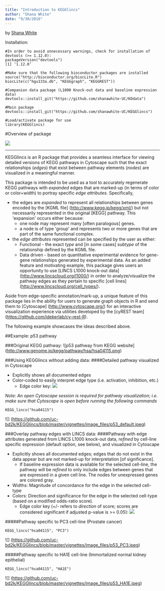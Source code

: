 ```yaml
---
title: "Introduction to KEGGlincs"
author: "Shana White"
date: "9/30/2016"
---
```


by [Shana White](https://github.com/shanawhite-UC)

Installation:

```{r}
#In order to avoid unnecessary warnings, check for installation of devtools (>= 1.12.0):
packageVersion("devtools")
[1] ‘1.12.0’

#Make sure that the following bioconductor packages are installed
source("http://bioconductor.org/biocLite.R")
biocLite(c("hgu133a.db", "KEGGgraph", "KEGGREST"))

#Companion data package (L1000 Knock-out data and baseline expression data)
devtools::install_git("https://github.com/shanawhite-UC/KOdata")

#Main package
devtools::install_git("https://github.com/shanawhite-UC/KEGGlincs")

#Load/activate package for use
library(KEGGlincs)
```

#Overview of package

![](https://github.com/uc-bd2k/KEGGlincs/blob/master/vignettes/image_files/KEGGlincs_overview.png)

----
KEGGlincs is an R package that provides a seamless interface for viewing detailed versions of KEGG pathways in Cytoscape such that the exact relationships (*edges*) that exist between pathway elements (*nodes*) are visualized in a meaningful manner.  

This package is intended to be used as a tool to accurately regenerate KEGG pathways with *expanded* edges that are marked-up (in terms of color or color+width) to portray specific *edge attributes*.  Specifically, 
- the edges are *expanded* to represent all relationships between genes encoded by the [KGML file] (http://www.kegg.jp/kegg/xml/) but not necessarily represented in the original [KEGG] pathway.  This 'expansion' occurs either because:
  - one node may represent many [often paralogous] genes.
  - a node is of type 'group' and represents two or more genes that are part of the same functional complex.
- the *edge attributes* represented can be specified by the user as either:
  - Functional - the exact *type* and [in some cases] *subtype* of the relationship defined by the KGML file.
  - Data driven - based on quantitative experimental evidence for gene-gene relationships generated by experimental data.  As an added feature and motivating example, this package gives users an opportunity to use [LINCS L1000 knock-out data] (http://www.lincscloud.org/l1000/) in order to analyze/visualize the pathway edges as they pertain to specific [cell lines] (http://www.lincscloud.org/cell_types/). 

Aside from edge-specific annotation/mark-up, a unique feature of this package lies in the ability for users to generate graph objects in R and send them to [Cytoscape] (http://www.cytoscape.org/) for an interactive visualization experience via utilities developed by the [cyREST team] (https://github.com/idekerlab/cy-rest-R).

The following example showcases the ideas described above.

##Example: p53 pathway

###Original KEGG pathway:
![p53 pathway from KEGG website] (http://www.genome.jp/kegg/pathway/hsa/hsa04115.png)

###Using KEGGlincs without adding data: 
####Detailed pathway visualized in Cytoscape 
 - Explicitly shows all documented edges
 - Color-coded to easily interpret edge type (i.e. activation, inhibition, etc.)
   - Edge color key: <a><img src="https://cdn.rawgit.com/uc-bd2k/KEGGlincs/master/vignettes/image_files/color_1.svg"/></a>

*Note: An open Cytoscape session is required for pathway visualization; i.e. make sure that Cytoscape is open before running the following commands*
```{r}
KEGG_lincs("hsa04115")
```
![] (https://github.com/uc-bd2k/KEGGlincs/blob/master/vignettes/image_files/p53_default.jpeg)



###Overlay pathway edges with LINCS data: 
####Pathway with edge attributes generated from LINCS L1000 knock-out data, *refined* by cell-line specific expression (default option, see below), and visualized in Cytoscape 
 - Explicitly shows all documented edges; edges that do not exist in the data appear but are not marked-up for interpretation [of significance].
   - If baseline expression data is available for the selected cell-line, the pathway will be *refined* to only include edges between genes that are expressed in a given cell line.  The nodes for unexpressed genes are colored gray.  
 - Widths: Magnitude of concordance for the edge in the selected cell-type
 - Colors: Direction and significance for the edge in the selected cell-type (based on a modified odds-ratio score).  
   - Edge color key (+/- refers to *direction* of score; scores are considered significant if adjusted p-value is >= 0.05):
<a><img src="https://cdn.rawgit.com/uc-bd2k/KEGGlincs/master/vignettes/image_files/color_2.svg"/></a>
 

#####Pathway specific to PC3 cell-line (Prostate cancer)
```{r}
KEGG_lincs("hsa04115", "PC3")
```
![] (https://github.com/uc-bd2k/KEGGlincs/blob/master/vignettes/image_files/p53_PC3.jpeg)

#####Pathway specific to HA1E cell-line (Immortalized normal kidney epithelial)
```{r}
KEGG_lincs("hsa04115", "HA1E")
```
![] (https://github.com/uc-bd2k/KEGGlincs/blob/master/vignettes/image_files/p53_HA1E.jpeg)
